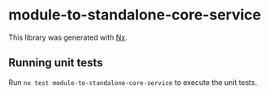 # module-to-standalone-core-service

This library was generated with [Nx](https://nx.dev).

## Running unit tests

Run `nx test module-to-standalone-core-service` to execute the unit tests.
